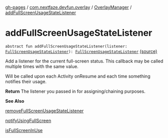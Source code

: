 [gh-pages](../../index.md) / [com.nextfaze.devfun.overlay](../index.md) / [OverlayManager](index.md) / [addFullScreenUsageStateListener](./add-full-screen-usage-state-listener.md)

# addFullScreenUsageStateListener

`abstract fun addFullScreenUsageStateListener(listener: `[`FullScreenUsageStateListener`](../-full-screen-usage-state-listener.md)`): `[`FullScreenUsageStateListener`](../-full-screen-usage-state-listener.md) [(source)](https://github.com/NextFaze/dev-fun/tree/master/devfun/src/main/java/com/nextfaze/devfun/overlay/Overlays.kt#L169)

Add a listener for the current full-screen status. This callback may be called multiple times with the same value.

Will be called upon each Activity onResume and each time something notifies their usage.

**Return**
The listener you passed in for assigning/chaining purposes.

**See Also**

[removeFullScreenUsageStateListener](remove-full-screen-usage-state-listener.md)

[notifyUsingFullScreen](notify-using-full-screen.md)

[isFullScreenInUse](is-full-screen-in-use.md)

